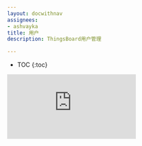 ```yaml
---
layout: docwithnav
assignees:
- ashvayka
title: 用户
description: ThingsBoard用户管理

---
```


* TOC
{:toc}

<div id="video">  
    <div id="video_wrapper">
        <iframe src="https://www.youtube.com/embed/KMsODExqeIw" frameborder="0" allowfullscreen></iframe>
    </div>
</div>